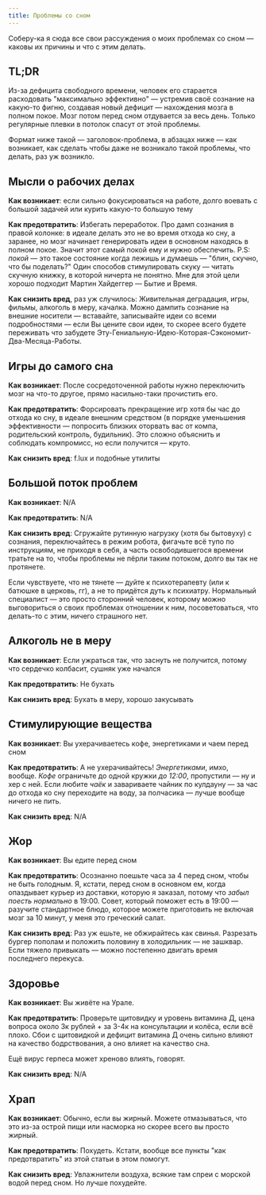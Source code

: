 ```yaml
---
title: Проблемы со сном
---
```


Соберу-ка я сюда все свои рассуждения о моих проблемах со сном — каковы их причины и что с этим делать.

## TL;DR

Из-за дефицита свободного времени, человек его старается расходовать "максимально эффективно" — устремив своё сознание на какую-то фигню, создавая новый дефицит — нахождения мозга в полном покое. Мозг потом перед сном отдувается за весь день. Только регулярные плевки в потолок спасут от этой проблемы.

Формат ниже такой — заголовок-проблема, в абзацах ниже — как возникает, как сделать чтобы даже не возникало такой проблемы, что делать, раз уж возникло.

## Мысли о рабочих делах

**Как возникает**: если сильно фокусироваться на работе, долго воевать с большой задачей или курить какую-то большую тему

**Как предотвратить**: Избегать переработок. Про дамп сознания в правой колонке: в идеале делать это не во время отхода ко сну, а заранее, но мозг начинает генерировать идеи в основном находясь в полном покое. Значит этот самый покой ему и нужно обеспечить. P.S: _покой_ — это такое состояние когда лежишь и думаешь — "блин, скучно, что бы поделать?" Один способов стимулировать скуку — читать скучную книжку, в которой ничерта не понятно. Мне для этой цели хорошо подходит Мартин Хайдеггер — Бытие и Время.

 **Как снизить вред**, раз уж случилось: Живительная деградация, игры, фильмы, алкоголь в меру, качалка. Можно дампить сознание на внешние носители — вставайте, записывайте идеи со всеми подробностями — если Вы цените свои идеи, то скорее всего будете переживать что забудете Эту-Гениальную-Идею-Которая-Сэкономит-Два-Месяца-Работы.

## Игры до самого сна

**Как возникает**: После сосредоточенной работы нужно переключить мозг на что-то другое, прямо насильно-таки прочистить его.

**Как предотвратить**: Форсировать прекращение игр хотя бы час до отхода ко сну, в идеале внешним средством (в порядке уменьшения эффективности — попросить близких оторвать вас от компа, родительский контроль, будильник). Это сложно объяснить и соблюдать компромисс, но если получится — круто.

**Как снизить вред**: f.lux и подобные утилиты

## Большой поток проблем

**Как возникает**: N/A

**Как предотвратить**: N/A

**Как снизить вред**: Сгружайте рутинную нагрузку (хотя бы бытовуху) с сознания, переключайтесь в режим робота, фигачьте всё тупо по инструкциям, не приходя в себя, а часть освободившегося времени тратьте на то, чтобы проблемы не пёрли таким потоком, долго вы так не протянете.

Если чувствуете, что не тянете — дуйте к психотерапевту (или к батюшке в церковь, гг), а не то придётся дуть к психиатру. Нормальный специалист — это просто сторонний человек, которому можно выговориться о своих проблемах  отношении к ним, посоветоваться, что делать-то с этим, ничего страшного нет.

## Алкоголь не в меру

**Как возникает**: Если ужраться так, что заснуть не получится, потому что сердечко колбасит, сушняк уже начался

**Как предотвратить**: Не бухать

**Как снизить вред**: Бухать в меру, хорошо закусывать

## Стимулирующие вещества

**Как возникает**: Вы ухерачиваетесь кофе, энергетиками и чаем перед сном

**Как предотвратить**: А не ухерачивайтесь! _Энергетиками_, имхо, вообще. _Кофе_ ограничьте до одной кружки _до 12:00_, пропустили — ну и хер с ней. Если любите _чаёк_ и завариваете чайник по кулдауну — за час до отхода ко сну переходите на воду, за полчасика — лучше вообще ничего не пить.

**Как снизить вред**: N/A


## Жор

**Как возникает**: Вы едите перед сном

**Как предотвратить**: Осознанно поешьте часа за 4 перед сном, чтобы не быть голодным. Я, кстати, перед сном в основном ем, когда опаздывает курьер из доставки, которую я заказал, потому что _забыл поесть нормально_ в 19:00. Совет, который поможет есть в 19:00 — разучите стандартное блюдо, которое можете приготовить не включая мозг за 10 минут, у меня это греческий салат.

**Как снизить вред**: Раз уж ешьте, не обжирайтесь как свинья. Разрезать бургер пополам и положить половину в холодильник — не зашквар. Если тяжело привыкать — можно постепенно двигать время последнего перекуса.

## Здоровье

**Как возникает**: Вы живёте на Урале.

**Как предотвратить**: Проверьте щитовидку и уровень витамина Д, цена вопроса около 3к рублей + за 3-4к на консультации и колёса, если всё плохо. Сбои с щитовидкой и дефицит витамина Д очень сильно влияют на качество бодрствования, а оно влияет на качество сна.

Ещё вирус герпеса может хреново влиять, говорят.

**Как снизить вред**: N/A

## Храп

**Как возникает**: Обычно, если вы жирный. Можете отмазываться, что это из-за острой пищи или насморка но скорее всего вы просто жирный.

**Как предотвратить**: Похудеть. Кстати, вообще все пункты "как предотвратить" из этой статьи в этом помогут.

**Как снизить вред**: Увлажнители воздуха, всякие там спреи с морской водой перед сном. Но лучше похудейте.
